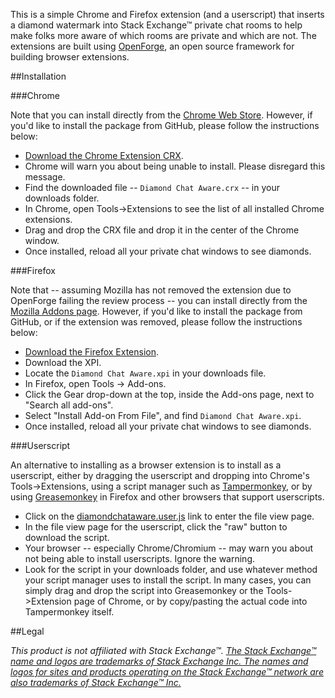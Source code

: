 This is a simple Chrome and Firefox extension (and a userscript) that inserts a diamond watermark into Stack Exchange™ private chat rooms to help make folks more aware of which rooms are private and which are not. The extensions are built using [OpenForge](https://github.com/trigger-corp/browser-extensions), an open source framework for building browser extensions. 


##Installation

###Chrome

Note that you can install directly from the [Chrome Web Store](https://chrome.google.com/webstore/detail/diamond-chat-aware/idcnhgnojajmgfngnkfalkadpfpkacnk). However, if you'd like to install the package from GitHub, please follow the instructions below: 

- [Download the Chrome Extension CRX](https://github.com/jamesmortensen/diamond-chat-aware/blob/master/release/chrome/Diamond%20Chat%20Aware.crx?raw=true).
- Chrome will warn you about being unable to install. Please disregard this message.
- Find the downloaded file -- `Diamond Chat Aware.crx` -- in your downloads folder.
- In Chrome, open Tools->Extensions to see the list of all installed Chrome extensions.
- Drag and drop the CRX file and drop it in the center of the Chrome window.
- Once installed, reload all your private chat windows to see diamonds.


###Firefox

Note that -- assuming Mozilla has not removed the extension due to OpenForge failing the review process -- you can install directly from the [Mozilla Addons page](https://addons.mozilla.org/en-US/firefox/addon/diamondchat/). However, if you'd like to install the package from GitHub, or if the extension was removed, please follow the instructions below: 

- [Download the Firefox Extension](https://github.com/jamesmortensen/diamond-chat-aware/blob/master/release/firefox/Diamond%20Chat%20Aware.xpi?raw=true).
- Download the XPI.
- Locate the `Diamond Chat Aware.xpi` in your downloads file.
- In Firefox, open Tools -> Add-ons.
- Click the Gear drop-down at the top, inside the Add-ons page, next to "Search all add-ons".
- Select "Install Add-on From File", and find `Diamond Chat Aware.xpi`.
- Once installed, reload all your private chat windows to see diamonds.


###Userscript

An alternative to installing as a browser extension is to install as a userscript, either by dragging the userscript and dropping into Chrome's Tools->Extensions, using a script manager such as [Tampermonkey](https://chrome.google.com/webstore/detail/tampermonkey/dhdgffkkebhmkfjojejmpbldmpobfkfo?hl=en), or by using [Greasemonkey](https://addons.mozilla.org/en-US/firefox/addon/greasemonkey/) in Firefox and other browsers that support userscripts.

- Click on the [diamondchataware.user.js](https://github.com/jamesmortensen/diamond-chat-aware/blob/master/userscript/diamondchataware.user.js) link to enter the file view page. 
- In the file view page for the userscript, click the "raw" button to download the script.
- Your browser -- especially Chrome/Chromium -- may warn you about not being able to install userscripts. Ignore the warning.
- Look for the script in your downloads folder, and use whatever method your script manager uses to install the script. In many cases, you can simply drag and drop the script into Greasemonkey or the Tools->Extension page of Chrome, or by copy/pasting the actual code into Tampermonkey itself.


##Legal

*This product is not affiliated with Stack Exchange™. [The Stack Exchange™ name and logos are trademarks of Stack Exchange Inc. The names and logos for sites and products operating on the Stack Exchange™ network are also trademarks of Stack Exchange™ Inc.](http://stackexchange.com/legal/trademark-guidance)*
